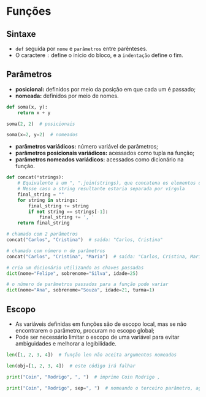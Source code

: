 # **Funções**

## **Sintaxe**

* `def` seguida por `nome` e `parâmetros` entre parênteses.
* O caractere `:` define o início do bloco, e a `indentação` define o fim.

## **Parâmetros**

* **posicional:** definidos por meio da posição em que cada um é passado;
* **nomeada:** definidos por meio de nomes.

~~~py
def soma(x, y):
    return x + y

soma(2, 2)  # posicionais

soma(x=2, y=2)  # nomeados
~~~

* **parâmetros variádicos:** número variável de parâmetros;
* **parâmetros posicionais variádicos:** acessados como tupla na função;
* **parâmetros nomeados variádicos:** acessados como dicionário na função.

~~~py
def concat(*strings):
    # Equivalente a um ", ".join(strings), que concatena os elementos de um iterável em uma string utilizando um separador
    # Nesse caso a string resultante estaria separada por vírgula
    final_string = ""
    for string in strings:
        final_string += string
        if not string == strings[-1]:
            final_string += ', '
    return final_string

# chamado com 2 parâmetros
concat("Carlos", "Cristina")  # saída: "Carlos, Cristina"

# chamado com número n de parâmetros
concat("Carlos", "Cristina", "Maria")  # saída: "Carlos, Cristina, Maria"

# cria um dicionário utilizando as chaves passadas
dict(nome="Felipe", sobrenome="Silva", idade=25)

# o número de parâmetros passados para a função pode variar
dict(nome="Ana", sobrenome="Souza", idade=21, turma=1)
~~~

## **Escopo**

* As variáveis definidas em funções são de escopo local, mas se não encontrarem o parâmetro, procuram no escopo global;
* Pode ser necessário limitar o escopo de uma variável para evitar ambiguidades e melhorar a legibilidade.

~~~py
len([1, 2, 3, 4])  # função len não aceita argumentos nomeados

len(obj=[1, 2, 3, 4])  # este código irá falhar

print("Coin", "Rodrigo", ", ")  # imprime Coin Rodrigo ,

print("Coin", "Rodrigo", sep=", ")  # nomeando o terceiro parâmetro, agora temos a saída: Coin, Rodrigo
~~~
